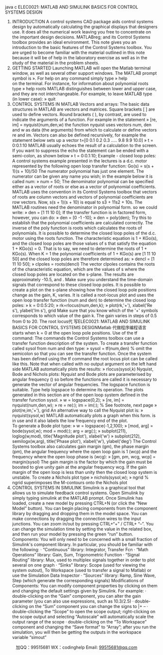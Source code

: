 java c
ELEC0021: MATLAB AND SIMULINK BASICS FOR CONTROL SYSTEMS DESIGN
1. INTRODUCTION
A control systems CAD package aids control systems design by automatically calculating the graphical displays that designers use. It does all the numerical work leaving you free to concentrate on the important design decisions. MATLABreg;   and its Control Systems toolbox provides an ideal environment.
This note gives you an introduction to the basic features of the Control Systems toolbox. You are urged to become familiar with the material outlined in this note because it will be of help in the laboratory exercise as well as in the study of the material in the problem sheets.
2. GETTING STARTED
Launching MATLAB will open the Matlab terminal window, as well as several other support windows. The MATLAB prompt symbol is ». For help on any command simply type
» help    
on the terminal. For instance, for information about polynomial roots type
» help roots
MATLAB distinguishes between lower and upper case, and they are not interchangeable. For example, to leave MATLAB type (in lower case):
» quit
3. CONTROL SYSTEMS IN MATLAB
Vectors and arrays:    The basic data structures in MATLAB are vectors and matrices. Square brackets [ ] are used to define vectors. Round brackets ( ), by contrast, are used to indicate the arguments of a function. For example in the statement
» [re, im] = nyquist(num,den,w)
the function nyquist   uses vectors num, den   and w   as data (the arguments) from which to calculate or define vectors re   and im.
Vectors can also be defined recursively, for example the statement below sets up a vector
t=[0    0.1    0.2    0.3    .....    9.8    9.9    10.0]
» t = 0:0.1:10
MATLAB usually echoes the result of a calculation to the screen. If you want to suppress the echo the statement can be ended with a semi-colon, as shown below
» t = 0:0.1:10;
Example - closed loop poles:    A control systems example presented in the lectures is a d.c. motor represented by the following open loop transfer function:
Go(s) = s(s + 1)(s + 10)/50
The numerator polynomial has just one element. The numerator can be given any name you wish; in the example below it is called num:
» num = 50;
The denominator polynomial can be specified either as a vector of roots or else as a vector of polynomial coefficients. MATLAB uses the convention in its Control Systems toolbox that vectors of roots are column vectors and vectors of polynomial coefficients are row vectors. Now, s(s + 1)(s + 10)   is equal to s3 + 11s2 + 10s. The MATLAB routines need the denominator in polynomial form. so we could write:
» den = [1    11 10    0];
If the transfer function is in factored form, however, you can do:
» den = [0
-1
-10];
» den = poly(den);
Try this to establish that the polynomial coefficients are calculated correctly. The inverse of the poly   function is roots   which calculates the roots of polynomials. It is possible to determine the closed loop poles of the d.c. motor using the roots   function. The characteristic equation is 1 + KGo(s), and the closed loop poles are those values of s that satisfy the equation 1 + KGo(s) = 0. That is to say, we need to determine the roots of 1 + KGo(s).
When K   = 1 the polynomial coefficients of 1 + KGo(s)   are [1    11    10    50] and the closed loop poles are therefore determined as:
» dencl = [1    11    10    50];
» clpoles = roots(dencl)
The vector clpoles   contains the roots of the characteristic equation, which are the values of s where the closed loop poles are located on the s-plane. The results are approximately -10.5, and . Make sure you understand the time-domain signals that correspond to these closed loop poles.
It is possible to create a plot on the s-plane showing how the closed loop pole positions change as the gain, K, varies. It is called a root-locus plot and uses the open loop   transfer function (num   and den) to determine the closed loop   poles:
» k = 0:0.5:20;
» rk=rlocus(num,den,k);
» plot(rk,'+'), xlabel('Re s'), ylabel('Im s'), grid
Make sure that you know which of the '+' symbols corresponds to which value of the gain k. The gain varies in steps of 0.5 from 0 to 20. The root locus代 写ELEC0021: MATLAB AND SIMULINK BASICS FOR CONTROL SYSTEMS DESIGNMatlab
代做程序编程语言 starts when k = 0 at the open loop pole positions.
Use of the tf   command: The commands the Control Systems toolbox can use a transfer function description of the system. To create a transfer function called sysol from num   and den   type:
» sysol = tf(num,den)      % omit the semicolon so that you can see the transfer function.
Once the system has been defined using the tf   command the root locus plot can be called like this. Note that when called with no output argument on the left hand side MATLAB automatically plots the results:
» rlocus(sysol,k)
Nyquist, Bode and Nichols plots:    Nyquist and Bode plots are parameterised by angular frequency () so before the functions are called it is necessary to generate the vector of angular frequencies. The logspace   function is suitable. Type help logspace   to determine its operation.
The plots generated in this section are of the open loop   system defined in the transfer function sysol.
» w = logspace(0,2);
» [re, im] = nyquist(num,den,w); 
» re = re(:);    im = im(:);         % See footnote, next page
» plot(re,im,'+'), grid
An alternative way to call the Nyquist plot is:
» nyquist(sysol,w)
MATLAB automatically plots a graph when this form. is in use and it also labels the low frequency end of the plot.   
To generate a Bode plot type:
» w = logspace(-1,2,100);
» [mod, arg] = bode(sysol,w); mod = mod(:); arg = arg(:);
» subplot(211), loglog(w,mod), title('Magnitude plot'), xlabel('w')
» subplot(212), semilogx(w,arg), title('Phase plot'), xlabel('w'), ylabel('deg')
The Control Systems toolbox also calculates gain margin (gm), the phase margin (pm), the angular frequency where the open loop gain is 1 (wcp) and the frequency where the open loop phase is    (wcg):
»   [gm, pm, wcg, wcp] = margin(sysol)
The gain margin is the factor by which the gain must be boosted to give unity gain at the angular frequency wcg. If the gain margin of the open loop   is less than unity then the closed loop   system is unstable.
To create a Nichols plot type
»   nichols(sysol,w);
» ngrid    % ngrid superimposes the M-contours onto the Nichols plot
4. CONTROL SYSTEMS IN SIMULINK 
Simulink is a graphical tool that allows us to simulate feedback control systems.
Open Simulink by simply typing simulink   at the MATLAB prompt. Once Simulink has loaded, create a new model by pressing CTRL+N (or click the “New Model” button). You can begin placing components from the component library by dragging and dropping them in the model space. You can make connections by dragging the connection wires to the input junctions. You can zoom in/out by pressing CTRL+“+” / CTRL+ “–”. You can change the simulation time by setting the value in the related box, and then run your model by pressing the green “run” button.
Components: 
You will only need to be concerned with a small fraction of Simulink's component library. In particular, you should be familiar with the following:
·   “Continuous” library: Integrator, Transfer Fcn
·   “Math Operations” library: Gain, Sum, Trigonometric Function
·      “Signal Routing” library: Mux, used to multiplex signals together in order to plot several on one graph
·   “Sinks” library: Scope (used for viewing the system outout), To Workspace (used to transfer a signal to Matlab) or use the Simulation Data Inspector
·   “Sources” library: Ramp, Sine Wave, Step (which generate the corresponding signals)
Modifications of Components:
You can modify component properties by clicking on them and changing the default settings given by Simulink. For example:
·   double-clicking on the “Gain” component, you can alter the gain parameter (you can also use expressions, such as 10.3/2.5)
·   double-clicking on the “Sum” component you can change the signs to |+ –
·   double-clicking the “Scope” to open the scope output; right-clicking on the scope output and selecting “Autoscale” will automatically scale the output range of the scope
·   double-clicking on the “To Workspace” component and changing the “Save format” to “Array”; after you run the simulation, you will then be getting the outputs in the workspace variable “simout”   
   



         
加QQ：99515681  WX：codinghelp  Email: 99515681@qq.com
